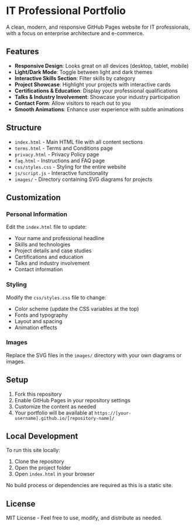 # IT Professional Portfolio

A clean, modern, and responsive GitHub Pages website for IT professionals, with a focus on enterprise architecture and e-commerce.

## Features

- **Responsive Design**: Looks great on all devices (desktop, tablet, mobile)
- **Light/Dark Mode**: Toggle between light and dark themes
- **Interactive Skills Section**: Filter skills by category
- **Project Showcase**: Highlight your projects with interactive cards
- **Certifications & Education**: Display your professional qualifications
- **Talks & Industry Involvement**: Showcase your industry participation
- **Contact Form**: Allow visitors to reach out to you
- **Smooth Animations**: Enhance user experience with subtle animations

## Structure

- `index.html` - Main HTML file with all content sections
- `terms.html` - Terms and Conditions page
- `privacy.html` - Privacy Policy page
- `faq.html` - Instructions and FAQ page
- `css/styles.css` - Styling for the entire website
- `js/script.js` - Interactive functionality
- `images/` - Directory containing SVG diagrams for projects

## Customization

### Personal Information

Edit the `index.html` file to update:
- Your name and professional headline
- Skills and technologies
- Project details and case studies
- Certifications and education
- Talks and industry involvement
- Contact information

### Styling

Modify the `css/styles.css` file to change:
- Color scheme (update the CSS variables at the top)
- Fonts and typography
- Layout and spacing
- Animation effects

### Images

Replace the SVG files in the `images/` directory with your own diagrams or images.

## Setup

1. Fork this repository
2. Enable GitHub Pages in your repository settings
3. Customize the content as needed
4. Your portfolio will be available at `https://[your-username].github.io/[repository-name]/`

## Local Development

To run this site locally:

1. Clone the repository
2. Open the project folder
3. Open `index.html` in your browser

No build process or dependencies are required as this is a static site.

## License

MIT License - Feel free to use, modify, and distribute as needed.

